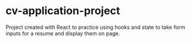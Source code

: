 # cv-application-project
Project created with React to practice using hooks and state to take form inputs for a resume and display them on page.
